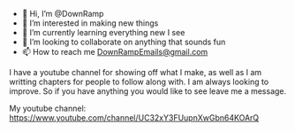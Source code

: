 - 👋 Hi, I’m @DownRamp
- 👀 I’m interested in making new things
- 🌱 I’m currently learning everything new I see
- 💞️ I’m looking to collaborate on anything that sounds fun
- 📫 How to reach me DownRampEmails@gmail.com

<!---
DownRamp/DownRamp is a ✨ special ✨ repository because its `README.md` (this file) appears on your GitHub profile.
You can click the Preview link to take a look at your changes.
--->
I have a youtube channel for showing off what I make, as well as I am writting chapters for people to follow along with. I am always looking to improve.
So if you have anything you would like to see leave me a message. 

My youtube channel: https://www.youtube.com/channel/UC32xY3FUupnXwGbn64KOArQ
